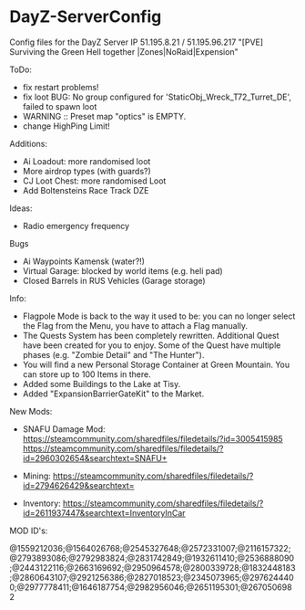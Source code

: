 # DayZ-ServerConfig

Config files for the DayZ Server
IP 51.195.8.21 / 51.195.96.217
"[PVE] Surviving the Green Hell together |Zones|NoRaid|Expension"

ToDo:
- fix restart problems!
- fix loot BUG: No group configured for 'StaticObj_Wreck_T72_Turret_DE', failed to spawn loot
- WARNING :: Preset map "optics" is EMPTY.
- change HighPing Limit!

Additions:
- Ai Loadout: more randomised loot
- More airdrop types (with guards?)
- CJ Loot Chest: more randomised Loot
- Add Boltensteins Race Track DZE

Ideas:
- Radio emergency frequency

Bugs
- Ai Waypoints Kamensk (water?!)
- Virtual Garage: blocked by world items (e.g. heli pad)
- Closed Barrels in RUS Vehicles (Garage storage)

Info:
- Flagpole Mode is back to the way it used to be: you can no longer select the Flag from the Menu, you have to attach a Flag manually.
- The Quests System has been completely rewritten. Additional Quest have been created for you to enjoy. Some of the Quest have multiple phases (e.g. "Zombie Detail" and "The Hunter").
- You will find a new Personal Storage Container at Green Mountain. You can store up to 100 Items in there.
- Added some Buildings to the Lake at Tisy.
- Added "ExpansionBarrierGateKit" to the Market.

New Mods:
- SNAFU Damage Mod: 
                    https://steamcommunity.com/sharedfiles/filedetails/?id=3005415985 
                    https://steamcommunity.com/sharedfiles/filedetails/?id=2960302654&searchtext=SNAFU+

- Mining: https://steamcommunity.com/sharedfiles/filedetails/?id=2794626429&searchtext=
- Inventory: https://steamcommunity.com/sharedfiles/filedetails/?id=2611937447&searchtext=InventoryInCar




MOD ID's:

@1559212036;@1564026768;@2545327648;@2572331007;@2116157322;@2793893086;@2792983824;@2831742849;@1932611410;@2536888090;@2443122116;@2663169692;@2950964578;@2800339728;@1832448183;@2860643107;@2921256386;@2827018523;@2345073965;@2976244400;@2977778411;@1646187754;@2982956046;@2651195301;@2670506982